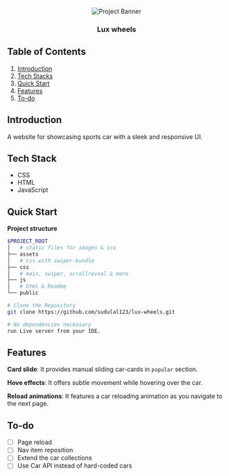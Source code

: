 <div align="center">
  <br />
    <a>
      <img src="https://github.com/sudulal123/lux-wheels/assets/86375908/76f4fb38-e359-442e-8d1d-5ba29d5cd3b6" alt="Project Banner">
    </a>
  <br />
  <h3 align="center">Lux wheels</h3>
</div>

## <a name="table">Table of Contents</a>

1. [Introduction](#introduction)
2. [Tech Stacks](#tech-stacks)
3. [Quick Start](#quick-start)
4. [Features](#features)
5. [To-do](#to-do)


## <a name="introduction"> Introduction </a>

A website for showcasing sports car with a sleek and responsive UI.


## <a name="tech-stacks"> Tech Stack </a>

- CSS
- HTML
- JavaScript


## <a name="quick-start"> Quick Start </a>

**Project structure**

```bash
$PROJECT_ROOT
│   # static files for images & ico
├── assets
│   # css with swiper-bundle
├── css
│   # main, swiper, scrollreveal & more
├── js
│   # html & Readme
└── public
```

```bash
# Clone the Repository
git clone https://github.com/sudulal123/lux-wheels.git

# No dependencies necessary
run Live server from your IDE.
```


## <a name="features"> Features </a>

**Card slide**: It provides manual sliding car-cards in `popular` section.

**Hove effects**: It offers subtle movement while hovering over the car.

**Reload animations**: It features a car reloading animation as you navigate to the next page.


## <a name="to-do"> To-do </a>

- [ ] Page reload
- [ ] Nav item reposition
- [ ] Extend the car collections
- [ ] Use Car API instead of hard-coded cars